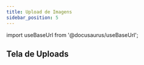 ```yaml
---
title: Upload de Imagens 
sidebar_position: 5
---
```


import useBaseUrl from '@docusaurus/useBaseUrl';

## Tela de Uploads